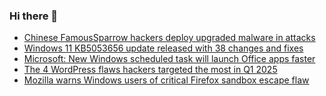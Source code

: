 ### Hi there 👋

<!--START_SECTION:feed-->
* [Chinese FamousSparrow hackers deploy upgraded malware in attacks](https://www.bleepingcomputer.com/news/security/chinese-famoussparrow-hackers-deploy-upgraded-malware-in-attacks/)
* [Windows 11 KB5053656 update released with 38 changes and fixes](https://www.bleepingcomputer.com/news/microsoft/windows-11-kb5053656-update-released-with-38-changes-and-fixes/)
* [Microsoft: New Windows scheduled task will launch Office apps faster](https://www.bleepingcomputer.com/news/microsoft/microsoft-new-windows-scheduled-task-will-launch-office-apps-faster/)
* [The 4 WordPress flaws hackers targeted the most in Q1 2025](https://www.bleepingcomputer.com/news/security/the-four-wordpress-flaws-hackers-targeted-the-most-in-q1-2025/)
* [Mozilla warns Windows users of critical Firefox sandbox escape flaw](https://www.bleepingcomputer.com/news/security/mozilla-warns-windows-users-of-critical-firefox-sandbox-escape-flaw/)
<!--END_SECTION:feed-->

<!--
**frankenk/frankenk** is a ✨ _special_ ✨ repository because its `README.md` (this file) appears on your GitHub profile.

Here are some ideas to get you started:

- 🔭 I’m currently working on ...
- 🌱 I’m currently learning ...
- 👯 I’m looking to collaborate on ...
- 🤔 I’m looking for help with ...
- 💬 Ask me about ...
- 📫 How to reach me: ...
- 😄 Pronouns: ...
- ⚡ Fun fact: ...
-->




